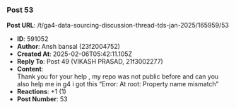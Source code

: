 ### Post 53
**Post URL**: /t/ga4-data-sourcing-discussion-thread-tds-jan-2025/165959/53
- **ID**: 591052
- **Author**: Ansh bansal (23f2004752)
- **Created At**: 2025-02-06T05:42:11.105Z
- **Reply To**: Post 49 (VIKASH PRASAD, 21f3002277)
- **Content**:  
  Thank you  for your help , my repo was not public before and can you also help me in g4 i got this “Error: At root: Property name mismatch”
- **Reactions**: +1 (1)
- **Post Number**: 53

